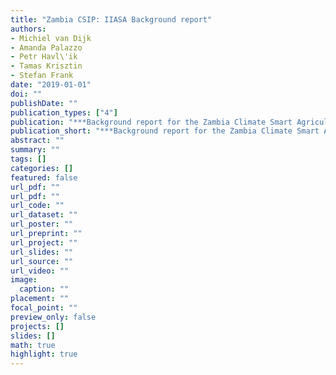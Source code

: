 ```yaml
---
title: "Zambia CSIP: IIASA Background report"
authors: 
- Michiel van Dijk
- Amanda Palazzo
- Petr Havl\'ik
- Tamas Krisztin
- Stefan Frank
date: "2019-01-01"
doi: ""
publishDate: ""
publication_types: ["4"]
publication: "***Background report for the Zambia Climate Smart Agricultural Investment Plan***"
publication_short: "***Background report for the Zambia Climate Smart Agricultural Investment Plan***"
abstract: ""
summary: ""
tags: []
categories: []
featured: false
url_pdf: ""
url_pdf: ""
url_code: ""
url_dataset: ""
url_poster: ""
url_preprint: ""
url_project: ""
url_slides: ""
url_source: ""
url_video: ""
image: 
  caption: ""
placement: ""
focal_point: ""
preview_only: false
projects: []
slides: []
math: true
highlight: true
---
```

